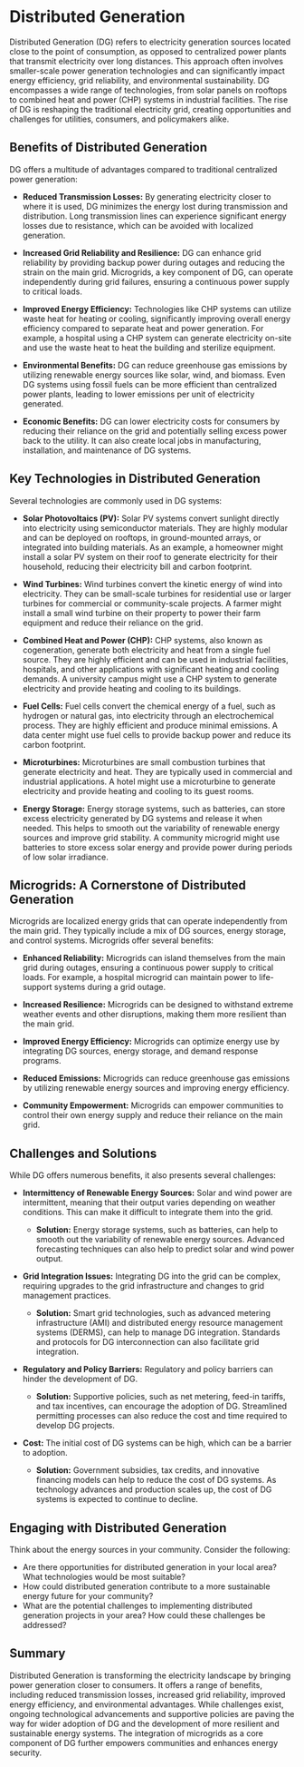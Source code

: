 # Distributed Generation

Distributed Generation (DG) refers to electricity generation sources located close to the point of consumption, as opposed to centralized power plants that transmit electricity over long distances. This approach often involves smaller-scale power generation technologies and can significantly impact energy efficiency, grid reliability, and environmental sustainability. DG encompasses a wide range of technologies, from solar panels on rooftops to combined heat and power (CHP) systems in industrial facilities. The rise of DG is reshaping the traditional electricity grid, creating opportunities and challenges for utilities, consumers, and policymakers alike.

## Benefits of Distributed Generation

DG offers a multitude of advantages compared to traditional centralized power generation:

*   **Reduced Transmission Losses:** By generating electricity closer to where it is used, DG minimizes the energy lost during transmission and distribution. Long transmission lines can experience significant energy losses due to resistance, which can be avoided with localized generation.

*   **Increased Grid Reliability and Resilience:** DG can enhance grid reliability by providing backup power during outages and reducing the strain on the main grid. Microgrids, a key component of DG, can operate independently during grid failures, ensuring a continuous power supply to critical loads.

*   **Improved Energy Efficiency:** Technologies like CHP systems can utilize waste heat for heating or cooling, significantly improving overall energy efficiency compared to separate heat and power generation. For example, a hospital using a CHP system can generate electricity on-site and use the waste heat to heat the building and sterilize equipment.

*   **Environmental Benefits:** DG can reduce greenhouse gas emissions by utilizing renewable energy sources like solar, wind, and biomass. Even DG systems using fossil fuels can be more efficient than centralized power plants, leading to lower emissions per unit of electricity generated.

*   **Economic Benefits:** DG can lower electricity costs for consumers by reducing their reliance on the grid and potentially selling excess power back to the utility. It can also create local jobs in manufacturing, installation, and maintenance of DG systems.

## Key Technologies in Distributed Generation

Several technologies are commonly used in DG systems:

*   **Solar Photovoltaics (PV):** Solar PV systems convert sunlight directly into electricity using semiconductor materials. They are highly modular and can be deployed on rooftops, in ground-mounted arrays, or integrated into building materials. As an example, a homeowner might install a solar PV system on their roof to generate electricity for their household, reducing their electricity bill and carbon footprint.

*   **Wind Turbines:** Wind turbines convert the kinetic energy of wind into electricity. They can be small-scale turbines for residential use or larger turbines for commercial or community-scale projects. A farmer might install a small wind turbine on their property to power their farm equipment and reduce their reliance on the grid.

*   **Combined Heat and Power (CHP):** CHP systems, also known as cogeneration, generate both electricity and heat from a single fuel source. They are highly efficient and can be used in industrial facilities, hospitals, and other applications with significant heating and cooling demands. A university campus might use a CHP system to generate electricity and provide heating and cooling to its buildings.

*   **Fuel Cells:** Fuel cells convert the chemical energy of a fuel, such as hydrogen or natural gas, into electricity through an electrochemical process. They are highly efficient and produce minimal emissions. A data center might use fuel cells to provide backup power and reduce its carbon footprint.

*   **Microturbines:** Microturbines are small combustion turbines that generate electricity and heat. They are typically used in commercial and industrial applications. A hotel might use a microturbine to generate electricity and provide heating and cooling to its guest rooms.

*   **Energy Storage:** Energy storage systems, such as batteries, can store excess electricity generated by DG systems and release it when needed. This helps to smooth out the variability of renewable energy sources and improve grid stability. A community microgrid might use batteries to store excess solar energy and provide power during periods of low solar irradiance.

## Microgrids: A Cornerstone of Distributed Generation

Microgrids are localized energy grids that can operate independently from the main grid. They typically include a mix of DG sources, energy storage, and control systems. Microgrids offer several benefits:

*   **Enhanced Reliability:** Microgrids can island themselves from the main grid during outages, ensuring a continuous power supply to critical loads. For example, a hospital microgrid can maintain power to life-support systems during a grid outage.

*   **Increased Resilience:** Microgrids can be designed to withstand extreme weather events and other disruptions, making them more resilient than the main grid.

*   **Improved Energy Efficiency:** Microgrids can optimize energy use by integrating DG sources, energy storage, and demand response programs.

*   **Reduced Emissions:** Microgrids can reduce greenhouse gas emissions by utilizing renewable energy sources and improving energy efficiency.

*   **Community Empowerment:** Microgrids can empower communities to control their own energy supply and reduce their reliance on the main grid.

## Challenges and Solutions

While DG offers numerous benefits, it also presents several challenges:

*   **Intermittency of Renewable Energy Sources:** Solar and wind power are intermittent, meaning that their output varies depending on weather conditions. This can make it difficult to integrate them into the grid.
    *   **Solution:** Energy storage systems, such as batteries, can help to smooth out the variability of renewable energy sources. Advanced forecasting techniques can also help to predict solar and wind power output.

*   **Grid Integration Issues:** Integrating DG into the grid can be complex, requiring upgrades to the grid infrastructure and changes to grid management practices.
    *   **Solution:** Smart grid technologies, such as advanced metering infrastructure (AMI) and distributed energy resource management systems (DERMS), can help to manage DG integration. Standards and protocols for DG interconnection can also facilitate grid integration.

*   **Regulatory and Policy Barriers:** Regulatory and policy barriers can hinder the development of DG.
    *   **Solution:** Supportive policies, such as net metering, feed-in tariffs, and tax incentives, can encourage the adoption of DG. Streamlined permitting processes can also reduce the cost and time required to develop DG projects.

*   **Cost:** The initial cost of DG systems can be high, which can be a barrier to adoption.
    *   **Solution:** Government subsidies, tax credits, and innovative financing models can help to reduce the cost of DG systems. As technology advances and production scales up, the cost of DG systems is expected to continue to decline.

## Engaging with Distributed Generation

Think about the energy sources in your community. Consider the following:

*   Are there opportunities for distributed generation in your local area? What technologies would be most suitable?
*   How could distributed generation contribute to a more sustainable energy future for your community?
*   What are the potential challenges to implementing distributed generation projects in your area? How could these challenges be addressed?

## Summary

Distributed Generation is transforming the electricity landscape by bringing power generation closer to consumers. It offers a range of benefits, including reduced transmission losses, increased grid reliability, improved energy efficiency, and environmental advantages. While challenges exist, ongoing technological advancements and supportive policies are paving the way for wider adoption of DG and the development of more resilient and sustainable energy systems. The integration of microgrids as a core component of DG further empowers communities and enhances energy security.